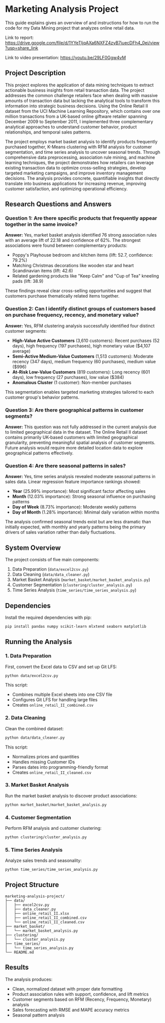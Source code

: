 # Marketing Analysis Project

This guide explains gives an overview of and instructions for how to run the code for my Data Mining project that analyzes online retail data.

Link to report: https://drive.google.com/file/d/1YYeTljqAXa6NXFZ4zyB7iuecDFh4_0ei/view?usp=share_link

Link to video presentation: https://youtu.be/29LF0Ggw4vM

## Project Description

This project explores the application of data mining techniques to extract actionable business insights from retail transaction data. The project addresses the common challenge retailers face when dealing with massive amounts of transaction data but lacking the analytical tools to transform this information into strategic business decisions. Using the Online Retail II dataset from the UCI Machine Learning Repository, which contains over one million transactions from a UK-based online giftware retailer spanning December 2009 to September 2011, I implemented three complementary analytical approaches to understand customer behavior, product relationships, and temporal sales patterns.

The project employs market basket analysis to identify products frequently purchased together, K-Means clustering with RFM analysis for customer segmentation, and time series analysis to uncover seasonal trends. Through comprehensive data preprocessing, association rule mining, and machine learning techniques, the project demonstrates how retailers can leverage existing transaction data to optimize cross-selling strategies, develop targeted marketing campaigns, and improve inventory management decisions. The analysis provides concrete, quantifiable insights that directly translate into business applications for increasing revenue, improving customer satisfaction, and optimizing operational efficiency.

## Research Questions and Answers

### Question 1: Are there specific products that frequently appear together in the same invoice?

**Answer:** Yes, market basket analysis identified 76 strong association rules with an average lift of 22.18 and confidence of 62%. The strongest associations were found between complementary products:
- Poppy's Playhouse bedroom and kitchen items (lift: 52.7, confidence: 79.2%)
- Matching Christmas decorations like wooden star and heart Scandinavian items (lift: 42.6)
- Related gardening products like "Keep Calm" and "Cup of Tea" kneeling pads (lift: 38.9)

These findings reveal clear cross-selling opportunities and suggest that customers purchase thematically related items together.

### Question 2: Can I identify distinct groups of customers based on purchase frequency, recency, and monetary value?

**Answer:** Yes, RFM clustering analysis successfully identified four distinct customer segments:
- **High-Value Active Customers** (3,610 customers): Recent purchases (52 days), high frequency (197 purchases), high monetary value ($4,107 average)
- **Semi-Active Medium-Value Customers** (1,513 customers): Moderate recency (347 days), medium frequency (60 purchases), medium value ($996)
- **At-Risk Low-Value Customers** (819 customers): Long recency (601 days), low frequency (27 purchases), low value ($384)
- **Anomalous Cluster** (1 customer): Non-member purchases

This segmentation enables targeted marketing strategies tailored to each customer group's behavior patterns.

### Question 3: Are there geographical patterns in customer segments?

**Answer:** This question was not fully addressed in the current analysis due to limited geographical data in the dataset. The Online Retail II dataset contains primarily UK-based customers with limited geographical granularity, preventing meaningful spatial analysis of customer segments. Future analysis would require more detailed location data to explore geographical patterns effectively.

### Question 4: Are there seasonal patterns in sales?

**Answer:** Yes, time series analysis revealed moderate seasonal patterns in sales data. Linear regression feature importance rankings showed:
- **Year** (25.99% importance): Most significant factor affecting sales
- **Month** (12.03% importance): Strong seasonal influence on purchasing patterns
- **Day of Week** (8.73% importance): Moderate weekly patterns
- **Day of Month** (1.28% importance): Minimal daily variation within months

The analysis confirmed seasonal trends exist but are less dramatic than initially expected, with monthly and yearly patterns being the primary drivers of sales variation rather than daily fluctuations.

## System Overview

The project consists of five main components:

1. Data Preparation (`data/excel2csv.py`)
2. Data Cleaning (`data/data_cleaner.py`)
3. Market Basket Analysis (`market_basket/market_basket_analysis.py`)
4. Customer Segmentation (`clustering/cluster_analysis.py`)
5. Time Series Analysis (`time_series/time_series_analysis.py`)

## Dependencies

Install the required dependencies with pip:

```bash
pip install pandas numpy scikit-learn mlxtend seaborn matplotlib
```

## Running the Analysis

### 1. Data Preparation
First, convert the Excel data to CSV and set up Git LFS:

```bash
python data/excel2csv.py
```

This script:
- Combines multiple Excel sheets into one CSV file
- Configures Git LFS for handling large files
- Creates `online_retail_II_combined.csv`

### 2. Data Cleaning
Clean the combined dataset:

```bash
python data/data_cleaner.py
```

This script:
- Normalizes prices and quantities
- Handles missing Customer IDs
- Parses dates into programming-friendly format
- Creates `online_retail_II_cleaned.csv`

### 3. Market Basket Analysis
Run the market basket analysis to discover product associations:

```bash
python market_basket/market_basket_analysis.py
```

### 4. Customer Segmentation
Perform RFM analysis and customer clustering:

```bash
python clustering/cluster_analysis.py
```

### 5. Time Series Analysis
Analyze sales trends and seasonality:

```bash
python time_series/time_series_analysis.py
```

## Project Structure

```
marketing-analysis-project/
├── data/
│   ├── excel2csv.py
│   ├── data_cleaner.py
│   ├── online_retail_II.xlsx
│   ├── online_retail_II_combined.csv
│   └── online_retail_II_cleaned.csv
├── market_basket/
│   └── market_basket_analysis.py
├── clustering/
│   └── cluster_analysis.py
├── time_series/
│   └── time_series_analysis.py
└── README.md
```

## Results

The analysis produces:
- Clean, normalized dataset with proper date formatting
- Product association rules with support, confidence, and lift metrics
- Customer segments based on RFM (Recency, Frequency, Monetary) analysis
- Sales forecasting with RMSE and MAPE accuracy metrics
- Seasonal pattern analysis
